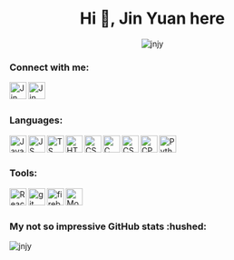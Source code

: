 <h1 align="center">Hi 👋, Jin Yuan here</h1>

<p align="center">
  <img src="https://komarev.com/ghpvc/?username=jnjy&label=Profile%20views&color=0e75b6&style=flat" alt="jnjy" />
</p>

<h3 align="left">Connect with me:</h3>
<p align="left">
  <a href="https://linkedin.com/in/https://www.linkedin.com/in/ng-jin-yuan/" target="blank">
    <img align="left" alt="Jin Yuan's LinkedIn" width="30px" src="https://skillicons.dev/icons?i=linkedin" />
  </a>
  <a>
    <img align="left" alt="Jin Yuan's Instagram" width="30px" src="https://skillicons.dev/icons?i=instagram" />
  </a>
</p>

</br>
</br>

<h3 align="left">Languages:</h3>
<img align="left" alt="Java" width="30px" src="https://skillicons.dev/icons?i=java" />
<img align="left" alt="JS" width="30px" src="https://skillicons.dev/icons?i=js" />
<img align="left" alt="TS" width="30px" src="https://skillicons.dev/icons?i=ts" />
<img align="left" alt="HTML" width="30px" src="https://skillicons.dev/icons?i=html" />
<img align="left" alt="CSS" width="30px" src="https://skillicons.dev/icons?i=css" />
<img align="left" alt="C" width="30px" src="https://skillicons.dev/icons?i=c" />
<img align="left" alt="CSS" width="30px" src="https://skillicons.dev/icons?i=css" />
<img align="left" alt="CPP" width="30px" src="https://skillicons.dev/icons?i=cpp" />
<img align="left" alt="Python" width="30px" src="https://skillicons.dev/icons?i=python" />

</br>
</br>
<h3 align="left">Tools:</h3>
<img align="left" alt="React" width="30px" src="https://skillicons.dev/icons?i=react" />
<img align="left" alt="git" width="30px" src="https://skillicons.dev/icons?i=git" />
<img align="left" alt="firebase" width="30px" src="https://skillicons.dev/icons?i=firebase" />
<img align="left" alt="MongoDB" width="30px" src="https://skillicons.dev/icons?i=mongodb" />

</br>
</br>
<h3 align="left">My not so impressive GitHub stats :hushed:</h3>
<p>
  <img align="center" src="https://github-readme-stats.vercel.app/api?username=jnjy&show_icons=true&locale=en" alt="jnjy" />
</p>

